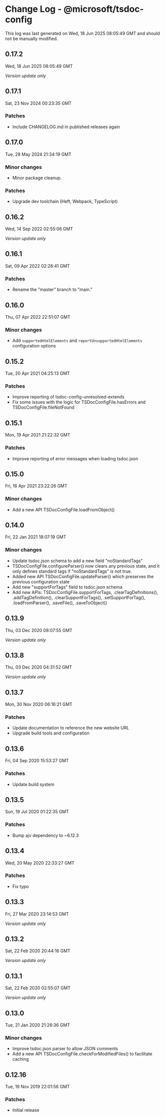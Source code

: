 # Change Log - @microsoft/tsdoc-config

This log was last generated on Wed, 18 Jun 2025 08:05:49 GMT and should not be manually modified.

## 0.17.2
Wed, 18 Jun 2025 08:05:49 GMT

_Version update only_

## 0.17.1
Sat, 23 Nov 2024 00:23:35 GMT

### Patches

- Include CHANGELOG.md in published releases again

## 0.17.0
Tue, 28 May 2024 21:34:19 GMT

### Minor changes

- Minor package cleanup.

### Patches

- Upgrade dev toolchain (Heft, Webpack, TypeScript)

## 0.16.2
Wed, 14 Sep 2022 02:55:06 GMT

_Version update only_

## 0.16.1
Sat, 09 Apr 2022 02:28:41 GMT

### Patches

- Rename the "master" branch to "main."

## 0.16.0
Thu, 07 Apr 2022 22:51:07 GMT

### Minor changes

- Add `supportedHtmlElements` and `reportUnsupportedHtmlElements` configuration options

## 0.15.2
Tue, 20 Apr 2021 04:25:13 GMT

### Patches

- Improve reporting of tsdoc-config-unresolved-extends
- Fix some issues with the logic for TSDocConfigFile.hasErrors and TSDocConfigFile.fileNotFound

## 0.15.1
Mon, 19 Apr 2021 21:22:32 GMT

### Patches

- Improve reporting of error messages when loading tsdoc.json

## 0.15.0
Fri, 16 Apr 2021 23:22:26 GMT

### Minor changes

- Add a new API TSDocConfigFile.loadFromObject()

## 0.14.0
Fri, 22 Jan 2021 18:07:19 GMT

### Minor changes

- Update tsdoc.json schema to add a new field "noStandardTags"
- TSDocConfigFile.configureParser() now clears any previous state, and it only defines standard tags if "noStandardTags" is not true.
- Added new API TSDocConfigFile.updateParser() which preserves the previous configuration state
- Add new "supportForTags" field to tsdoc.json schema
- Add new APIs: TSDocConfigFile.supportForTags, .clearTagDefinitions(), .addTagDefinition(), .clearSupportForTags(), .setSupportForTag(), .loadFromParser(), .saveFile(), .saveToObject()

## 0.13.9
Thu, 03 Dec 2020 08:07:55 GMT

_Version update only_

## 0.13.8
Thu, 03 Dec 2020 04:31:52 GMT

_Version update only_

## 0.13.7
Mon, 30 Nov 2020 06:16:21 GMT

### Patches

- Update documentation to reference the new website URL
- Upgrade build tools and configuration

## 0.13.6
Fri, 04 Sep 2020 15:53:27 GMT

### Patches

- Update build system

## 0.13.5
Sun, 19 Jul 2020 01:22:35 GMT

### Patches

- Bump ajv dependency to ~6.12.3

## 0.13.4
Wed, 20 May 2020 22:33:27 GMT

### Patches

- Fix typo

## 0.13.3
Fri, 27 Mar 2020 23:14:53 GMT

_Version update only_

## 0.13.2
Sat, 22 Feb 2020 20:44:16 GMT

_Version update only_

## 0.13.1
Sat, 22 Feb 2020 02:55:07 GMT

_Version update only_

## 0.13.0
Tue, 21 Jan 2020 21:26:36 GMT

### Minor changes

- Improve tsdoc.json parser to allow JSON comments
- Add a new API TSDocConfigFile.checkForModifiedFiles() to facilitate caching

## 0.12.16
Tue, 19 Nov 2019 22:01:56 GMT

### Patches

- Initial release

